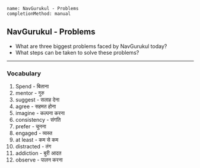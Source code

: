 ```ngMeta
name: NavGurukul - Problems
completionMethod: manual
```

## NavGurukul - Problems

* What are three biggest problems faced by NavGurukul today?
* What steps can be taken to solve these problems?

---

### Vocabulary

1. Spend - बिताना
2. mentor - गुरु
3. suggest - सलाह देना
4. agree - सहमत होना
5. imagine - कल्पना करना
6. consistency - संगति
7. prefer - चुनना 
8. engaged - व्यस्त
9. at least - कम से कम
10. distracted - तंग
11. addiction - बुरी आदत
12. observe - पालन करना
